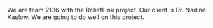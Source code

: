 We are team 2136 with the ReliefLink project.
Our client is Dr. Nadine Kaslow.
We are going to do well on this project.
